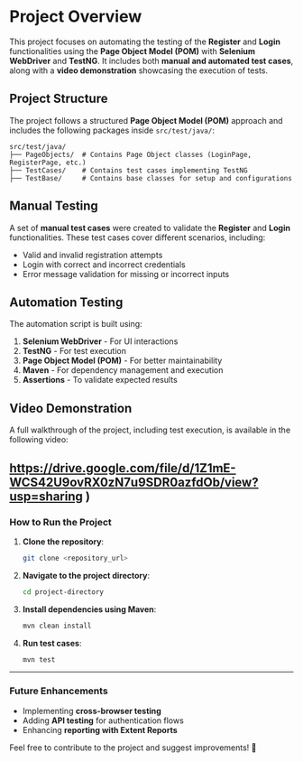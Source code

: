 # Project Overview

This project focuses on automating the testing of the **Register** and **Login** functionalities using the **Page Object Model (POM)** with **Selenium WebDriver** and **TestNG**. It includes both **manual and automated test cases**, along with a **video demonstration** showcasing the execution of tests.

## Project Structure

The project follows a structured **Page Object Model (POM)** approach and includes the following packages inside `src/test/java/`:

```
src/test/java/
├── PageObjects/  # Contains Page Object classes (LoginPage, RegisterPage, etc.)
├── TestCases/    # Contains test cases implementing TestNG
├── TestBase/     # Contains base classes for setup and configurations
```

## Manual Testing

A set of **manual test cases** were created to validate the **Register** and **Login** functionalities. These test cases cover different scenarios, including:

- Valid and invalid registration attempts
- Login with correct and incorrect credentials
- Error message validation for missing or incorrect inputs

## Automation Testing

The automation script is built using:

1. **Selenium WebDriver** - For UI interactions
2. **TestNG** - For test execution
3. **Page Object Model (POM)** - For better maintainability
4. **Maven** - For dependency management and execution
5. **Assertions** - To validate expected results

## Video Demonstration

A full walkthrough of the project, including test execution, is available in the following video:

https://drive.google.com/file/d/1Z1mE-WCS42U9ovRX0zN7u9SDR0azfdOb/view?usp=sharing )
---

### **How to Run the Project**

1. **Clone the repository**:
   ```sh
   git clone <repository_url>
   ```
2. **Navigate to the project directory**:
   ```sh
   cd project-directory
   ```
3. **Install dependencies using Maven**:
   ```sh
   mvn clean install
   ```
4. **Run test cases**:
   ```sh
   mvn test
   ```

---

### **Future Enhancements**
- Implementing **cross-browser testing**
- Adding **API testing** for authentication flows
- Enhancing **reporting with Extent Reports**


Feel free to contribute to the project and suggest improvements! 🚀

